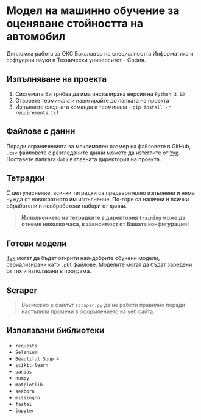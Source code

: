 # Модел на машинно обучение за оценяване стойността на автомобил

Дипломна работа за ОКС Бакалавър по специалността Информатика и софтуерни науки в Технически университет - София.

## Изпълняване на проекта

1. Системата Ви трябва да има инсталирана версия на `Python 3.12`
2. Отворете терминала и навигирайте до папката на проекта
2. Изпълнете следната команда в терминала - `pip install -r requirements.txt`

## Файлове с данни

Поради ограниченията за максимален размер на файловете в GitHub, `.csv` файловете с разгледаните данни можете да изтеглите
от [тук](https://drive.google.com/drive/folders/1ndQNh8iqf9iPuOXO0PSzKP7FE25nM4Zy?usp=sharing). Поставете папката `data` в главната директория на проекта.

## Тетрадки

С цел улеснение, всички тетрадки са предварително изпълнени и няма нужда от новократното им изпълнение. 
По-горе са налични и всички обработени и необработени набори от данни.

> **Изпълнението на тетрадките в директория `training` може да отнеме няколко часа, в зависимост от Вашата конфигурация!**

## Готови модели

[Тук](https://drive.google.com/drive/folders/1ndQNh8iqf9iPuOXO0PSzKP7FE25nM4Zy?usp=sharing) могат да бъдат открити най-добрите обучени модели, сериализирани като `.pkl` файлове. 
Моделите могат да бъдат заредени от тях и използвани в програма. 

## Scraper

> Възможно е файлът `scraper.py` да не работи правилно поради настъпили промени в оформлението на уеб сайта.

## Използвани библиотеки

- `requests`
- `Selenium`
- `Beautiful Soup 4`
- `scikit-learn`
- `pandas`
- `numpy`
- `matplotlib`
- `seaborn`
- `missingno`
- `fastai`
- `jupyter`